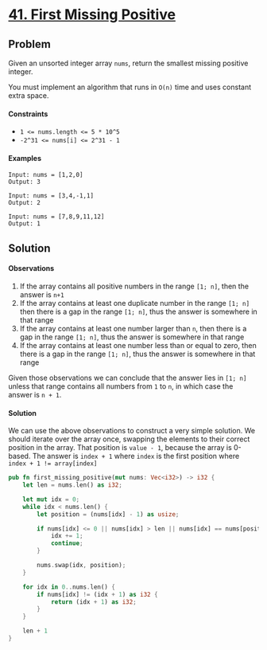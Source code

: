 # [41. First Missing Positive](https://leetcode.com/problems/first-missing-positive/)

## Problem

Given an unsorted integer array `nums`, return the smallest missing positive
integer.

You must implement an algorithm that runs in `O(n)` time and uses constant extra
space.

#### Constraints

* `1 <= nums.length <= 5 * 10^5`
* `-2^31 <= nums[i] <= 2^31 - 1`

#### Examples

```text
Input: nums = [1,2,0]
Output: 3
```

```text
Input: nums = [3,4,-1,1]
Output: 2
```

```text
Input: nums = [7,8,9,11,12]
Output: 1
```

## Solution

#### Observations

1. If the array contains all positive numbers in the range `[1; n]`, then the
   answer is `n+1`
2. If the array contains at least one duplicate number in the range `[1; n]`
   then there is a gap in the range `[1; n]`, thus the answer is somewhere in
   that range
3. If the array contains at least one number larger than `n`, then there is a
   gap in the range `[1; n]`, thus the answer is somewhere in that range
4. If the array contains at least one number less than or equal to zero, then
   there is a gap in the range `[1; n]`, thus the answer is somewhere in that
   range

Given those observations we can conclude that the answer lies in `[1; n]` unless
that range contains all numbers from `1` to `n`, in which case the answer
is `n + 1`.

#### Solution

We can use the above observations to construct a very simple solution. We should
iterate over the array once, swapping the elements to their correct position in
the array. That position is `value - 1`, because the array is 0-based. The
answer is `index + 1` where `index` is the first position
where `index + 1 != array[index]`

```rust
pub fn first_missing_positive(mut nums: Vec<i32>) -> i32 {
    let len = nums.len() as i32;

    let mut idx = 0;
    while idx < nums.len() {
        let position = (nums[idx] - 1) as usize;

        if nums[idx] <= 0 || nums[idx] > len || nums[idx] == nums[position] as i32 {
            idx += 1;
            continue;
        }

        nums.swap(idx, position);
    }

    for idx in 0..nums.len() {
        if nums[idx] != (idx + 1) as i32 {
            return (idx + 1) as i32;
        }
    }

    len + 1
}
```